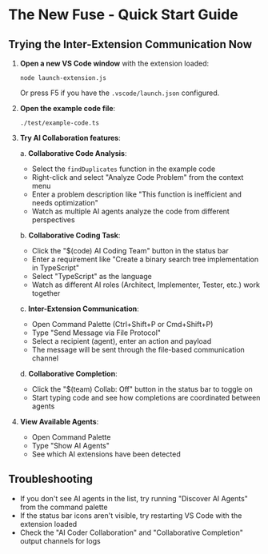 # The New Fuse - Quick Start Guide

## Trying the Inter-Extension Communication Now

1. **Open a new VS Code window** with the extension loaded:
   ```
   node launch-extension.js
   ```
   Or press F5 if you have the `.vscode/launch.json` configured.

2. **Open the example code file**:
   ```
   ./test/example-code.ts
   ```

3. **Try AI Collaboration features**:

   a. **Collaborative Code Analysis**:
      - Select the `findDuplicates` function in the example code
      - Right-click and select "Analyze Code Problem" from the context menu
      - Enter a problem description like "This function is inefficient and needs optimization"
      - Watch as multiple AI agents analyze the code from different perspectives

   b. **Collaborative Coding Task**:
      - Click the "$(code) AI Coding Team" button in the status bar
      - Enter a requirement like "Create a binary search tree implementation in TypeScript"
      - Select "TypeScript" as the language
      - Watch as different AI roles (Architect, Implementer, Tester, etc.) work together

   c. **Inter-Extension Communication**:
      - Open Command Palette (Ctrl+Shift+P or Cmd+Shift+P)
      - Type "Send Message via File Protocol"
      - Select a recipient (agent), enter an action and payload
      - The message will be sent through the file-based communication channel

   d. **Collaborative Completion**:
      - Click the "$(team) Collab: Off" button in the status bar to toggle on
      - Start typing code and see how completions are coordinated between agents

4. **View Available Agents**:
   - Open Command Palette
   - Type "Show AI Agents"
   - See which AI extensions have been detected

## Troubleshooting

- If you don't see AI agents in the list, try running "Discover AI Agents" from the command palette
- If the status bar icons aren't visible, try restarting VS Code with the extension loaded
- Check the "AI Coder Collaboration" and "Collaborative Completion" output channels for logs

